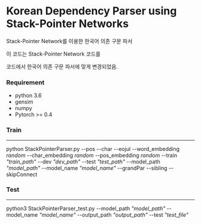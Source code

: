 
# Korean Dependency Parser using Stack-Pointer Networks
Stack-Pointer Network를 이용한 한국어 의존 구문 파서 

이 코드는 Stack-Pointer Network 코드를 

[1]: https://github.com/XuezheMax/NeuroNLP2	"NeuroNLP2"

 코드에서 한국어 의존 구문 파서에 맞게 변경되었음.

### Requirement
- python 3.6
- gensim
- numpy
- Pytorch >= 0.4

### Train

------

python StackPointerParser.py  --pos --char --eojul --word_embedding *random* --char_embedding *random* --pos_embedding *random* --train *"train_path"* --dev *"dev_path"* --test *"test_path"* --model_path *"model_path"* --model_name *"model_name"* --grandPar --sibling --skipConnect

### Test

------

python3 StackPointerParser_test.py --model_path *"model_path"* --model_name *"model_name"* --output_path *"output_path"* --test *"test_file"* 


